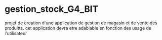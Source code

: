 # gestion_stock_G4_BIT
 projet de creation d'une application de gestion de magasin et de vente des produitts. cet application devra etre adablable en fonction des usage de l'utilisateur
